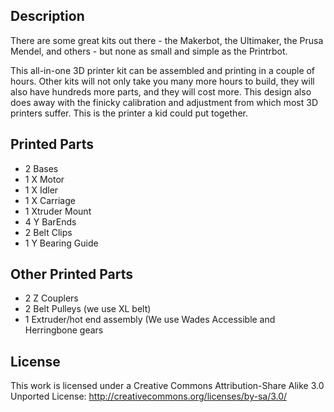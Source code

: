 ## Description
There are some great kits out there - the Makerbot, the Ultimaker, the Prusa Mendel, and others - but none as small and simple as the Printrbot.  

This all-in-one 3D printer kit can be assembled and printing in a couple of hours. Other kits will not only take you many more hours to build, they will also have hundreds more parts, and they will cost more. This design also does away with the finicky calibration and adjustment from which most 3D printers suffer. This is the printer a kid could put together.

## Printed Parts
+ 2 Bases
+ 1 X Motor
+ 1 X Idler
+ 1 X Carriage
+ 1 Xtruder Mount
+ 4 Y BarEnds
+ 2 Belt Clips
+ 1 Y Bearing Guide

## Other Printed Parts
+ 2 Z Couplers
+ 2 Belt Pulleys (we use XL belt)
+ 1 Extruder/hot end assembly (We use Wades Accessible and Herringbone gears

## License
This work is licensed under a Creative Commons Attribution-Share Alike 3.0 Unported License: http://creativecommons.org/licenses/by-sa/3.0/
